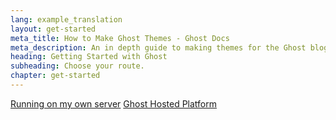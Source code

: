 ```yaml
---
lang: example_translation
layout: get-started
meta_title: How to Make Ghost Themes - Ghost Docs
meta_description: An in depth guide to making themes for the Ghost blogging platform. Everything you need to know to build themes for Ghost.
heading: Getting Started with Ghost
subheading: Choose your route.
chapter: get-started
---
```

<div class="text-center">
    <a href="{{ site.url }}/{{page.lang}}/installation" class="btn btn-success btn-large">Running on my own server</a>
    <a href="{{ site.url }}/{{page.lang}}/ghost-hosted-platform" class="btn btn-success btn-large">Ghost Hosted Platform</a>
</div>


